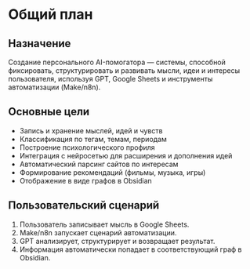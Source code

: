 # Общий план

## Назначение
Создание персонального AI-помогатора — системы, способной фиксировать, структурировать и развивать мысли, идеи и интересы пользователя, используя GPT, Google Sheets и инструменты автоматизации (Make/n8n).

## Основные цели
- Запись и хранение мыслей, идей и чувств
- Классификация по тегам, темам, периодам
- Построение психологического профиля
- Интеграция с нейросетью для расширения и дополнения идей
- Автоматический парсинг сайтов по интересам
- Формирование рекомендаций (фильмы, музыка, игры)
- Отображение в виде графов в Obsidian

## Пользовательский сценарий
1. Пользователь записывает мысль в Google Sheets.
2. Make/n8n запускает сценарий автоматизации.
3. GPT анализирует, структурирует и возвращает результат.
4. Информация автоматически попадает в соответствующий граф в Obsidian.
